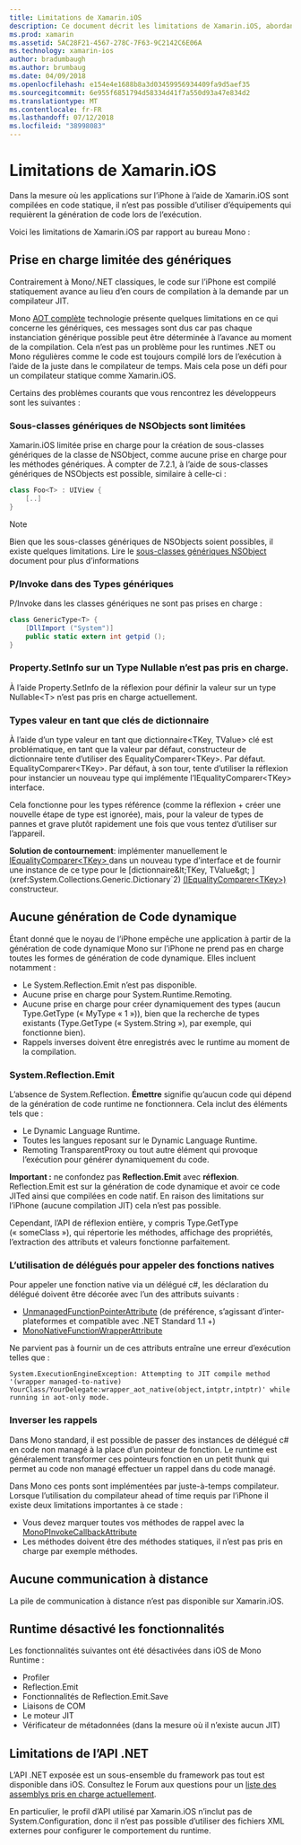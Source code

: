 ```yaml
---
title: Limitations de Xamarin.iOS
description: Ce document décrit les limitations de Xamarin.iOS, abordant les génériques, les sous-classes génériques de NSObjects, P/Invoke dans des objets génériques et bien plus encore.
ms.prod: xamarin
ms.assetid: 5AC28F21-4567-278C-7F63-9C2142C6E06A
ms.technology: xamarin-ios
author: bradumbaugh
ms.author: brumbaug
ms.date: 04/09/2018
ms.openlocfilehash: e154e4e1688b8a3d03459956934409fa9d5aef35
ms.sourcegitcommit: 6e955f6851794d58334d41f7a550d93a47e834d2
ms.translationtype: MT
ms.contentlocale: fr-FR
ms.lasthandoff: 07/12/2018
ms.locfileid: "38998083"
---
```

# <a name="limitations-of-xamarinios"></a>Limitations de Xamarin.iOS

Dans la mesure où les applications sur l’iPhone à l’aide de Xamarin.iOS sont compilées en code statique, il n’est pas possible d’utiliser d’équipements qui requièrent la génération de code lors de l’exécution.

Voici les limitations de Xamarin.iOS par rapport au bureau Mono :

 <a name="Limited_Generics_Support" />


## <a name="limited-generics-support"></a>Prise en charge limitée des génériques

Contrairement à Mono/.NET classiques, le code sur l’iPhone est compilé statiquement avance au lieu d’en cours de compilation à la demande par un compilateur JIT.

Mono [AOT complète](http://www.mono-project.com/docs/advanced/aot/#full-aot) technologie présente quelques limitations en ce qui concerne les génériques, ces messages sont dus car pas chaque instanciation générique possible peut être déterminée à l’avance au moment de la compilation. Cela n’est pas un problème pour les runtimes .NET ou Mono régulières comme le code est toujours compilé lors de l’exécution à l’aide de la juste dans le compilateur de temps. Mais cela pose un défi pour un compilateur statique comme Xamarin.iOS.

Certains des problèmes courants que vous rencontrez les développeurs sont les suivantes :

 <a name="Generic_Subclasses_of_NSObjects_are_limited" />


### <a name="generic-subclasses-of-nsobjects-are-limited"></a>Sous-classes génériques de NSObjects sont limitées

Xamarin.iOS limitée prise en charge pour la création de sous-classes génériques de la classe de NSObject, comme aucune prise en charge pour les méthodes génériques. À compter de 7.2.1, à l’aide de sous-classes génériques de NSObjects est possible, similaire à celle-ci :

```csharp
class Foo<T> : UIView {
    [..]
}
```

> [!NOTE]
> Bien que les sous-classes génériques de NSObjects soient possibles, il existe quelques limitations. Lire le [sous-classes génériques NSObject](~/ios/internals/api-design/nsobject-generics.md) document pour plus d’informations



### <a name="pinvokes-in-generic-types"></a>P/Invoke dans des Types génériques

P/Invoke dans les classes génériques ne sont pas prises en charge :

```csharp
class GenericType<T> {
    [DllImport ("System")]
    public static extern int getpid ();
}
```

 <a name="Property.SetInfo_on_a_Nullable_Type_is_not_supported" />


### <a name="propertysetinfo-on-a-nullable-type-is-not-supported"></a>Property.SetInfo sur un Type Nullable n’est pas pris en charge.

À l’aide Property.SetInfo de la réflexion pour définir la valeur sur un type Nullable&lt;T&gt; n’est pas pris en charge actuellement.

 <a name="Value_types_as_Dictionary_Keys" />


### <a name="value-types-as-dictionary-keys"></a>Types valeur en tant que clés de dictionnaire

À l’aide d’un type valeur en tant que dictionnaire&lt;TKey, TValue&gt; clé est problématique, en tant que la valeur par défaut, constructeur de dictionnaire tente d’utiliser des EqualityComparer&lt;TKey&gt;. Par défaut. EqualityComparer&lt;TKey&gt;. Par défaut, à son tour, tente d’utiliser la réflexion pour instancier un nouveau type qui implémente l’IEqualityComparer&lt;TKey&gt; interface.

Cela fonctionne pour les types référence (comme la réflexion + créer une nouvelle étape de type est ignorée), mais, pour la valeur de types de pannes et grave plutôt rapidement une fois que vous tentez d’utiliser sur l’appareil.

 **Solution de contournement**: implémenter manuellement le [IEqualityComparer&lt;TKey&gt; ](xref:System.Collections.Generic.IEqualityComparer`1) dans un nouveau type d’interface et de fournir une instance de ce type pour le [dictionnaire&lt;TKey, TValue&gt; ](xref:System.Collections.Generic.Dictionary`2) [(IEqualityComparer&lt;TKey&gt;)](xref:System.Collections.Generic.IEqualityComparer`1) constructeur.


 <a name="No_Dynamic_Code_Generation" />


## <a name="no-dynamic-code-generation"></a>Aucune génération de Code dynamique

Étant donné que le noyau de l’iPhone empêche une application à partir de la génération de code dynamique Mono sur l’iPhone ne prend pas en charge toutes les formes de génération de code dynamique. Elles incluent notamment :

-  Le System.Reflection.Emit n’est pas disponible.
-  Aucune prise en charge pour System.Runtime.Remoting.
-  Aucune prise en charge pour créer dynamiquement des types (aucun Type.GetType (« MyType « 1 »)), bien que la recherche de types existants (Type.GetType (« System.String »), par exemple, qui fonctionne bien). 
-  Rappels inverses doivent être enregistrés avec le runtime au moment de la compilation.


 
 <a name="System.Reflection.Emit" />


### <a name="systemreflectionemit"></a>System.Reflection.Emit

L’absence de System.Reflection. **Émettre** signifie qu’aucun code qui dépend de la génération de code runtime ne fonctionnera. Cela inclut des éléments tels que :

-  Le Dynamic Language Runtime.
-  Toutes les langues reposant sur le Dynamic Language Runtime.
-  Remoting TransparentProxy ou tout autre élément qui provoque l’exécution pour générer dynamiquement du code. 


 **Important :** ne confondez pas **Reflection.Emit** avec **réflexion**. Reflection.Emit est sur la génération de code dynamique et avoir ce code JITed ainsi que compilées en code natif. En raison des limitations sur l’iPhone (aucune compilation JIT) cela n’est pas possible.

Cependant, l’API de réflexion entière, y compris Type.GetType (« someClass »), qui répertorie les méthodes, affichage des propriétés, l’extraction des attributs et valeurs fonctionne parfaitement.

### <a name="using-delegates-to-call-native-functions"></a>L’utilisation de délégués pour appeler des fonctions natives

Pour appeler une fonction native via un délégué c#, les déclaration du délégué doivent être décorée avec l’un des attributs suivants :

- [UnmanagedFunctionPointerAttribute](xref:System.Runtime.InteropServices.UnmanagedFunctionPointerAttribute) (de préférence, s’agissant d’inter-plateformes et compatible avec .NET Standard 1.1 +)
- [MonoNativeFunctionWrapperAttribute](https://developer.xamarin.com/api/type/ObjCRuntime.MonoNativeFunctionWrapperAttribute)

Ne parvient pas à fournir un de ces attributs entraîne une erreur d’exécution telles que :

```
System.ExecutionEngineException: Attempting to JIT compile method '(wrapper managed-to-native) YourClass/YourDelegate:wrapper_aot_native(object,intptr,intptr)' while running in aot-only mode.
```
 
 <a name="Reverse_Callbacks" />


### <a name="reverse-callbacks"></a>Inverser les rappels

Dans Mono standard, il est possible de passer des instances de délégué c# en code non managé à la place d’un pointeur de fonction. Le runtime est généralement transformer ces pointeurs fonction en un petit thunk qui permet au code non managé effectuer un rappel dans du code managé.

Dans Mono ces ponts sont implémentées par juste-à-temps compilateur. Lorsque l’utilisation du compilateur ahead of time requis par l’iPhone il existe deux limitations importantes à ce stade :

-  Vous devez marquer toutes vos méthodes de rappel avec la [MonoPInvokeCallbackAttribute](https://developer.xamarin.com/api/type/ObjCRuntime.MonoPInvokeCallbackAttribute) 
-  Les méthodes doivent être des méthodes statiques, il n’est pas pris en charge par exemple méthodes. 
 
<a name="No_Remoting" />

## <a name="no-remoting"></a>Aucune communication à distance

La pile de communication à distance n’est pas disponible sur Xamarin.iOS.


 <a name="Runtime_Disabled_Features" />


## <a name="runtime-disabled-features"></a>Runtime désactivé les fonctionnalités

Les fonctionnalités suivantes ont été désactivées dans iOS de Mono Runtime :

-  Profiler
-  Reflection.Emit
-  Fonctionnalités de Reflection.Emit.Save
-  Liaisons de COM
-  Le moteur JIT
-  Vérificateur de métadonnées (dans la mesure où il n’existe aucun JIT)


 <a name=".NET_API_Limitations" />


## <a name="net-api-limitations"></a>Limitations de l’API .NET

L’API .NET exposée est un sous-ensemble du framework pas tout est disponible dans iOS. Consultez le Forum aux questions pour un [liste des assemblys pris en charge actuellement](~/cross-platform/internals/available-assemblies.md).



En particulier, le profil d’API utilisé par Xamarin.iOS n’inclut pas de System.Configuration, donc il n’est pas possible d’utiliser des fichiers XML externes pour configurer le comportement du runtime.
